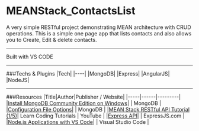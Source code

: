 # MEANStack_ContactsList
A very simple RESTful project demonstrating MEAN architecture with CRUD operations.
This is a simple one page app that lists contacts and also allows you to Create, Edit & delete contacts.

---

Built with VS CODE

---

###Techs & Plugins
|Tech|
|----|
|MongoDB|
|Express|
|AngularJS|
|NodeJS|

---

###Resources
|Title|Author|Publisher / Website|
|-----|------|---------|
|[Install MongoDB Community Edition on Windows](https://docs.mongodb.com/manual/tutorial/install-mongodb-on-windows/)| | MongoDB |
|[Configuration File Options](https://docs.mongodb.com/manual/reference/configuration-options/)| | MongoDB |
|[MEAN Stack RESTful API Tutorial (1/5)](https://www.youtube.com/watch?v=kHV7gOHvNdk)| Learn Coding Tutorials | YouTube |
|[Express API](http://expressjs.com/en/api.html)| | ExpressJS.com |
|[Node.js Applications with VS Code](https://code.visualstudio.com/docs/runtimes/nodejs)| | Visual Studio Code |

